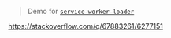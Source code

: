 > Demo for [`service-worker-loader`](https://www.npmjs.com/package/service-worker-loader)

https://stackoverflow.com/q/67883261/6277151